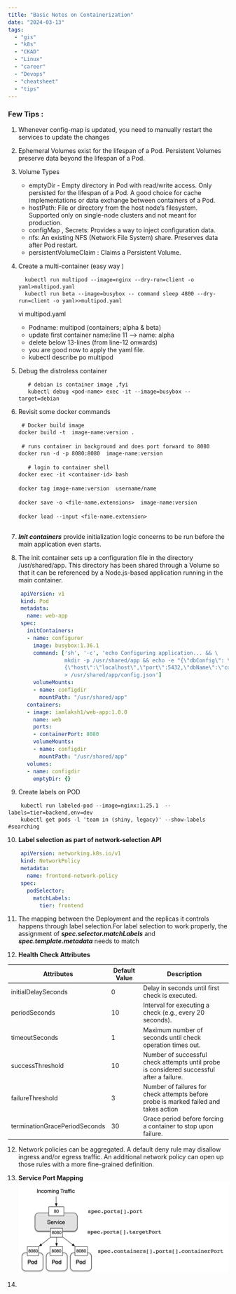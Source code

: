 ```yaml
---
title: "Basic Notes on Containerization"
date: "2024-03-13" 
tags:
  - "gis"
  - "k8s"
  - "CKAD"
  - "Linux"
  - "career"
  - "Devops"
  - "cheatsheet"
  - "tips"
---
```



### Few Tips :

1.  Whenever config-map is updated, you need to manually restart the services to update the changes
2.  Ephemeral Volumes exist for the lifespan of a Pod.  Persistent Volumes preserve data beyond the lifespan of a Pod.
3.  Volume Types 
     -  emptyDir - Empty directory in Pod with read/write access. Only persisted for the lifespan of a Pod. A good choice for cache implementations or data exchange between containers of a Pod.
     - hostPath:  File or directory from the host node’s filesystem. Supported only on single-node clusters and not meant for production.
     - configMap , Secrets: Provides a way to inject configuration data.
     - nfs: An existing NFS (Network File System) share. Preserves data after Pod restart.
     - persistentVolumeClaim : Claims a Persistent Volume. 
     
4. Create a multi-container (easy way )
   
     ```shell script
       kubectl run multipod --image=nginx --dry-run=client -o yaml>multipod.yaml
       kubectl run beta --image=busybox -- command sleep 4800 --dry-run=client -o yaml>>multipod.yaml
    ```
    
    vi multipod.yaml
    - Podname: multipod (containers; alpha & beta)
    - update first container name:line 11 –> name: alpha
    - delete below 13-lines (from line-12 onwards)
    - you are good now to apply the yaml file.
    - kubectl describe po multipod

5. Debug the distroless container 
    
    ```shell script  
       # debian is container image ,fyi 
       kubectl debug <pod-name> exec -it --image=busybox --target=debian        
    ```
6. Revisit some docker commands 

    ```shell script  
     # Docker build image
    docker build -t  image-name:version . 
  
     # runs container in background and does port forward to 8080      
    docker run -d -p 8080:8080  image-name:version

       # login to container shell     
    docker exec -it <container-id> bash
    
    docker tag image-name:version  username/name

    docker save -o <file-name.extensions>  image-name:version

    docker load --input <file-name.extension>
        
    ```
7. ***Init containers*** provide initialization logic concerns to be run before the main application even starts.

8. The init container sets up a configuration file in the directory /usr/shared/app. This directory has been shared through a Volume so that it can be referenced by a Node.js-based application running in the main container.

```yml
    apiVersion: v1
    kind: Pod
    metadata:
      name: web-app
    spec:
      initContainers:
      - name: configurer
        image: busybox:1.36.1
        command: ['sh', '-c', 'echo Configuring application... && \
                  mkdir -p /usr/shared/app && echo -e "{\"dbConfig\": \
                  {\"host\":\"localhost\",\"port\":5432,\"dbName\":\"customers\"}}" \
                  > /usr/shared/app/config.json']
        volumeMounts:
        - name: configdir
          mountPath: "/usr/shared/app"
      containers:
      - image: iamlaksh1/web-app:1.0.0
        name: web
        ports:
        - containerPort: 8080
        volumeMounts:
        - name: configdir
          mountPath: "/usr/shared/app"
      volumes:
      - name: configdir
        emptyDir: {}
```

9. Create labels on POD 

 ``` shell script 
     kubectl run labeled-pod --image=nginx:1.25.1  --labels=tier=backend,env=dev
     kubectl get pods -l 'team in (shiny, legacy)' --show-labels   #searching 
```

10.  **Label selection as part of network-selection API**

```YAML 
    apiVersion: networking.k8s.io/v1
    kind: NetworkPolicy
    metadata:
      name: frontend-network-policy
    spec:
      podSelector:
        matchLabels:
          tier: frontend
```

11.  The mapping between the Deployment and the replicas it controls happens through label selection.For label selection to work properly, the assignment of ***spec.selector.matchLabels*** and ***spec.template.metadata*** needs to match

12. **Health Check Attributes**

| Attributes | Default Value  | Description
  | --- | --- |  --- |   
| initialDelaySeconds            | 0 |  Delay in seconds until first check is executed.   
| periodSeconds                  | 10 |  Interval for executing a check (e.g., every 20 seconds).   
| timeoutSeconds                | 1 |  Maximum number of seconds until check operation times out.
| successThreshold                | 10 |  Number of successful check attempts until probe is considered successful after a failure.
| failureThreshold                | 3 |  Number of failures for check attempts before probe is marked failed and takes action   
| terminationGracePeriodSeconds   | 30 |  Grace period before forcing a container to stop upon failure. 

12. Network policies can be aggregated. A default deny rule may disallow ingress and/or egress traffic. An additional network policy can open up those rules with a more fine-grained definition.


13. **Service Port Mapping**
 ![ Service port mapping](../images/ports.png)

14. 